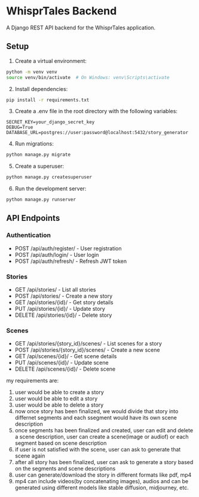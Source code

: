 # WhisprTales Backend

A Django REST API backend for the WhisprTales application.

## Setup

1. Create a virtual environment:
```bash
python -m venv venv
source venv/bin/activate  # On Windows: venv\Scripts\activate
```

2. Install dependencies:
```bash
pip install -r requirements.txt
```

3. Create a .env file in the root directory with the following variables:
```
SECRET_KEY=your_django_secret_key
DEBUG=True
DATABASE_URL=postgres://user:password@localhost:5432/story_generator
```

4. Run migrations:
```bash
python manage.py migrate
```

5. Create a superuser:
```bash
python manage.py createsuperuser
```

6. Run the development server:
```bash
python manage.py runserver
```

## API Endpoints

### Authentication
- POST /api/auth/register/ - User registration
- POST /api/auth/login/ - User login
- POST /api/auth/refresh/ - Refresh JWT token

### Stories
- GET /api/stories/ - List all stories
- POST /api/stories/ - Create a new story
- GET /api/stories/{id}/ - Get story details
- PUT /api/stories/{id}/ - Update story
- DELETE /api/stories/{id}/ - Delete story

### Scenes
- GET /api/stories/{story_id}/scenes/ - List scenes for a story
- POST /api/stories/{story_id}/scenes/ - Create a new scene
- GET /api/scenes/{id}/ - Get scene details
- PUT /api/scenes/{id}/ - Update scene
- DELETE /api/scenes/{id}/ - Delete scene


my requirements are:
1. user would be able to create a story
2. user would be able to edit a story
3. user would be able to delete a story
4. now once story has been finalized, we would divide that story into differnet segments and each ssegment would have its own scene description
5. once segments has been finalized and created, user can edit and delete a scene description, user can create a scene(image or audiof) or each segment based on scene description
6. if user is not satisfied with the scene, user can ask to generate that scene again
7. after all story has been finalized, user can ask to generate a story based on the segments and scene descriptions
8. user can generate/download the story in different formats like pdf, mp4
9. mp4 can include videos(by concatenating images), audios and can be generated using different models like stable diffusion, midjourney, etc.